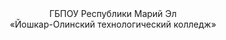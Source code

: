 <div align="center">
<font-size="25">
ГБПОУ Республики Марий Эл
<br>
«Йошкар-Олинский технологический колледж»
</br>
</div>
</font>
